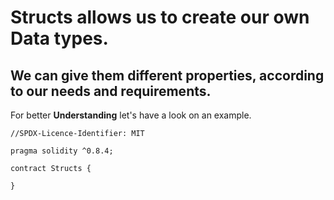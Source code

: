 # Structs allows us to create our own Data types.

## We can give them different properties, according to our needs and requirements.

For better **Understanding** let's have a look on an example.

```solidity
//SPDX-Licence-Identifier: MIT

pragma solidity ^0.8.4;

contract Structs {

}
```
